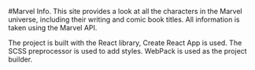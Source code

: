 #Marvel Info.
This site provides a look at all the characters in the Marvel universe, including their writing and comic book titles. All information is taken using the Marvel API.

The project is built with the React library, Create React App is used. The SCSS preprocessor is used to add styles. WebPack is used as the project builder.
